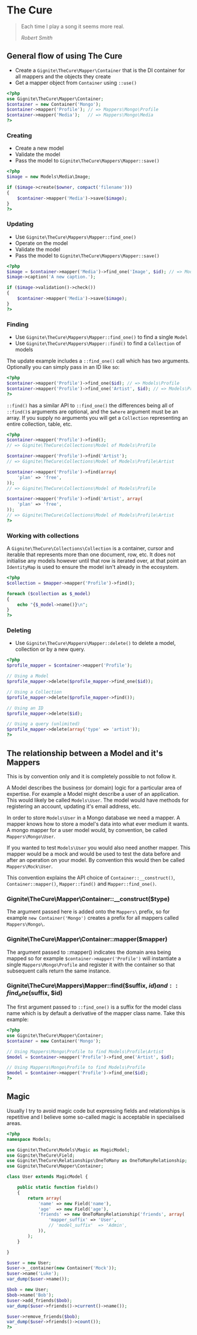 # The Cure

> Each time I play a song it seems more real.
>
> *Robert Smith*

## General flow of using The Cure

 - Create a `Gignite\TheCure\Mapper\Container` that is the DI
   container for all mappers and the objects they create
 - Get a mapper object from `Container` using `::use()`

``` php
<?php
use Gignite\TheCure\Mapper\Container;
$container = new Container('Mongo');
$container->mapper('Profile'); // => Mappers\Mongo\Profile
$container->mapper('Media');   // => Mappers\Mongo\Media
?>
```

### Creating

 - Create a new model
 - Validate the model
 - Pass the model to `Gignite\TheCure\Mappers\Mapper::save()`

``` php
<?php
$image = new Models\Media\Image;

if ($image->create($owner, compact('filename')))
{
	$container->mapper('Media')->save($image);
}
?>
```

### Updating

 - Use `Gignite\TheCure\Mappers\Mapper::find_one()`
 - Operate on the model
 - Validate the model
 - Pass the model to `Gignite\TheCure\Mappers\Mapper::save()`

``` php
<?php
$image = $container->mapper('Media')->find_one('Image', $id); // => Models\Media\Image
$image->caption('A new caption.');

if ($image->validation()->check())
{
	$container->mapper('Media')->save($image);
}
?>
```

### Finding

 - Use `Gignite\TheCure\Mappers\Mapper::find_one()` to find a
   single `Model`
 - Use `Gignite\TheCure\Mappers\Mapper::find()` to find a
   `Collection` of models

The update example includes a `::find_one()` call which has
two arguments. Optionally you can simply pass in an ID like
so:

``` php
<?php
$container->mapper('Profile')->find_one($id); // => Models\Profile
$container->mapper('Profile')->find_one('Artist', $id); // => Models\Profile\Artist
?>
```

`::find()` has a similar API to `::find_one()` the differences
being all of `::find()`s arguments are optional, and the
`$where` argument must be an array. If you supply no arguments
you will get a `Collection` representing an entire collection,
table, etc.

``` php
<?php
$container->mapper('Profile')->find();
// => Gignite\TheCure\Collections\Model of Models\Profile

$container->mapper('Profile')->find('Artist');
// => Gignite\TheCure\Collections\Model of Models\Profile\Artist

$container->mapper('Profile')->find(array(
	'plan' => 'free',
));
// => Gignite\TheCure\Collections\Model of Models\Profile

$container->mapper('Profile')->find('Artist', array(
	'plan' => 'free',
));
// => Gignite\TheCure\Collections\Model of Models\Profile\Artist
?>
```

### Working with collections

A `Gignite\TheCure\Collections\Collection` is a container,
cursor and iterable that represents more than one document,
row, etc. It does not initialise any models however until that
row is iterated over, at that point an `IdentityMap` is used
to ensure the model isn't already in the ecosystem.

``` php
<?php
$collection = $mapper->mapper('Profile')->find();

foreach ($collection as $_model)
{
	echo "{$_model->name()}\n";
}
?>
```

### Deleting

 - Use `Gignite\TheCure\Mappers\Mapper::delete()` to delete a
   model, collection or by a new query.

``` php
<?php
$profile_mapper = $container->mapper('Profile');

// Using a Model
$profile_mapper->delete($profile_mapper->find_one($id));

// Using a Collection
$profile_mapper->delete($profile_mapper->find());

// Using an ID
$profile_mapper->delete($id);

// Using a query (unlimited)
$profile_mapper->delete(array('type' => 'artist'));
?>
```

## The relationship between a Model and it's Mappers

This is by convention only and it is completely possible to
not follow it.

A Model describes the business (or domain) logic for a
particular area of expertise. For example a Model might
describe a user of an application. This would likely be called
`Models\User`. The model would have methods for registering an
account, updating it's email address, etc.

In order to store `Models\User` in a Mongo database we need a
mapper. A mapper knows how to store a model's data into what
ever medium it wants. A mongo mapper for a user model would,
by convention, be called `Mappers\Mongo\User`.

If you wanted to test `Models\User` you would also need another
mapper. This mapper would be a mock and would be used to test
the data before and after an operation on your model. By
convention this would then be called `Mappers\Mock\User`.

This convention explains the API choice of
`Container::__construct()`, `Container::mapper()`,
`Mapper::find()` and `Mapper::find_one()`.

### Gignite\TheCure\Mapper\Container::__construct($type)

The argument passed here is added onto the `Mappers\` prefix,
so for example `new Container('Mongo')` creates a prefix
for all mappers called `Mappers\Mongo\`.

### Gignite\TheCure\Mapper\Container::mapper($mapper)

The argument passed to ::mapper() indicates the domain area
being mapped so for example `$container->mapper('Profile')`
will instantiate a single `Mappers\Mongo\Profile` and register
it with the container so that subsequent calls return the same
instance.

### Gignite\TheCure\Mappers\Mapper::find($suffix, $id) and ::find_one($suffix, $id)

The first argument passed to `::find_one()` is a suffix for
the model class name which is by default a derivative of the
mapper class name. Take this example:

``` php
<?php
use Gignite\TheCure\Mapper\Container;
$container = new Container('Mongo');

// Using Mappers\Mongo\Profile to find Models\Profile\Artist
$model = $container->mapper('Profile')->find_one('Artist', $id);

// Using Mappers\Mongo\Profile to find Models\Profile
$model = $container->mapper('Profile')->find_one($id);
?>
```

## Magic

Usually I try to avoid magic code but expressing fields and
relationships is repetitive and I believe some so-called magic
is acceptable in specialised areas.

``` php
<?php
namespace Models;

use Gignite\TheCure\Models\Magic as MagicModel;
use Gignite\TheCure\Field;
use Gignite\TheCure\Relationships\OneToMany as OneToManyRelationship;
use Gignite\TheCure\Mapper\Container;

class User extends MagicModel {

	public static function fields()
	{
		return array(
			'name' => new Field('name'),
			'age'  => new Field('age'),
			'friends' => new OneToManyRelationship('friends', array(
				'mapper_suffix' => 'User',
				// 'model_suffix'  => 'Admin',
			)),
		);
	}

}

$user = new User;
$user->__container(new Container('Mock'));
$user->name('Luke');
var_dump($user->name());

$bob = new User;
$bob->name('Bob');
$user->add_friends($bob);
var_dump($user->friends()->current()->name());

$user->remove_friends($bob);
var_dump($user->friends()->count());
?>
```

